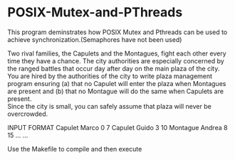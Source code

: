 # POSIX-Mutex-and-PThreads
This program deminstrates how POSIX Mutex and Pthreads can be used to achieve synchronization.(Semaphores have not been used)

Two rival families, the Capulets and the Montagues, fight 
each  other  every  time  they  have  a  chance.    The  city 
authorities are especially concerned by the ranged battles 
that occur day after day on the main plaza of the city.  You 
are  hired  by  the  authorities  of  the  city  to  write  plaza 
management program ensuring (a) that no Capulet will 
enter the plaza when Montagues are present and (b) that no 
Montague will do the same when Capulets are present.  
Since the city is small, you can safely assume that plaza 
will never be overcrowded. 

INPUT FORMAT
Capulet Marco 0  7
Capulet Guido 3 10
Montague Andrea 8 15
...
...

Use the Makefile to compile and then execute
